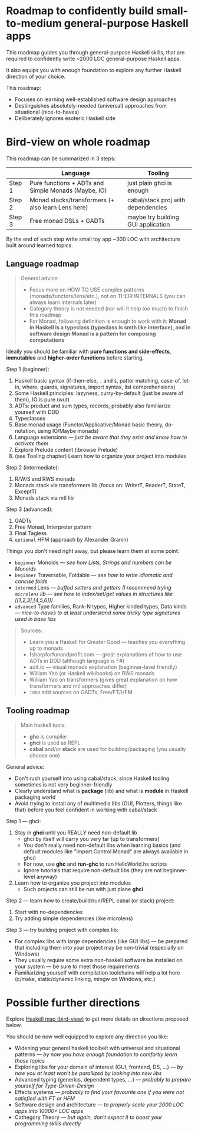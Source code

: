 
<!-- Intro ‾‾‾‾‾‾‾‾‾‾‾‾‾‾‾‾‾‾‾‾‾‾‾‾‾‾‾‾‾‾‾‾‾‾‾‾‾‾‾‾‾‾‾‾‾‾‾‾‾‾‾‾‾‾‾‾‾‾‾‾‾‾‾‾‾‾‾‾\ {{{1 -->

# Roadmap to confidently build small-to-medium general-purpose Haskell apps

This roadmap guides you through general-purpose Haskell skills, that are required to confidently write ~2000 LOC general-purpose Haskell apps.

It also equips you with enough foundation to explore any further Haskell direction of your choice.

This roadmap: 
* Focuses on learning well-established software design approaches
* Destinguishes absolutely-needed (universal) approaches from situational (nice-to-haves)
* Deliberately ignores esoteric Haskell side

<!-- __________________________________________________________________________/ }}}1 -->
<!-- Bird view ‾‾‾‾‾‾‾‾‾‾‾‾‾‾‾‾‾‾‾‾‾‾‾‾‾‾‾‾‾‾‾‾‾‾‾‾‾‾‾‾‾‾‾‾‾‾‾‾‾‾‾‾‾‾‾‾‾‾‾‾‾‾‾‾\ {{{1 -->

# Bird-view on whole roadmap

This roadmap can be summarized in 3 steps:

|   |Language|Tooling|
|---|---|---|
|Step 1| Pure functions + ADTs and Simple Monads (Maybe, IO)	| just plain ghci is enough				|
|Step 2| Monad stacks/transformers (+ also learn Lens here)		| cabal/stack proj with dependencies	|
|Step 3| Free monad DSLs + GADTs								| maybe try building GUI application	|

By the end of each step write small toy app ~300 LOC with architecture built around learned topics.

<!-- __________________________________________________________________________/ }}}1 -->
<!-- Language ‾‾‾‾‾‾‾‾‾‾‾‾‾‾‾‾‾‾‾‾‾‾‾‾‾‾‾‾‾‾‾‾‾‾‾‾‾‾‾‾‾‾‾‾‾‾‾‾‾‾‾‾‾‾‾‾‾‾‾‾‾‾‾‾‾\ {{{1 -->

## Language roadmap

> General advice:
> * Focus more on HOW TO USE complex patterns (monads/functors/lens/etc.), not on THEIR INTERNALS (you can always learn internals later)
> * Category theory is not needed (nor will it help too much) to finish this roadmap
> * For Monad, following definition is enough to work with it:
>   **Monad in Haskell is a typeclass (typeclass is smth like interface), and in software design Monad is a pattern for composing computations**

Ideally you should be familiar with **pure functions and side-effects**, **immutables** and **higher-order functions** before starting.

Step 1 (beginner):
1. Haskell basic syntax (if-then-else, `.` and `$`, patter matching, case-of, let-in, where, guards, signatures, import syntax, list comprehensions)
2. Some Haskell principles: lazyness, curry-by-default (just be aware of them), IO is pure (wut)
3. ADTs: product and sum types, records, probably also familiarize yourself with DDD
4. Typeclasses
5. Base monad usage (Functor/Applicative/Monad basic theory, do-notation, using IO/Maybe monads)
6. Language extensions — *just be aware that they exist and know how to activate them*
7. Explore Prelude content (:browse Prelude)
8. (see Tooling chapter) Learn how to organize your project into modules

Step 2 (intermediate):
1. R/W/S and RWS monads
2. Monads stack via transformers lib (focus on: WriterT, ReaderT, StateT, ExceptT)
3. Monads stack via mtl lib

Step 3 (advanced):
1. GADTs
2. Free Monad, Interpreter pattern
3. Final Tagless 
4. `optional` HFM (approach by Alexander Granin)

Things you don't need right away, but please learn them at some point:
* `beginner` Monoids — *see how Lists, Strings and numbers can be Monoids*
* `beginner` Traversable, Foldable — *see how to write idiomatic and concise folds*
* `intermed` Lens — *buffed setters and getters (I recommend trying `microlens` lib — see how to index/set/get values in structures like [[1,2,3],[4,5,6]])*
* `advanced` Type families, Rank-N types, Higher kinded types, Data kinds — *nice-to-haves to at least understand some tricky type signatures used in base libs*

> Sources:
> * Learn you a Haskell for Greater Good — teaches you everything up to monads
> * fsharpforfunandprofit.com — great explanations of how to use ADTs in DDD (although language is F#)
> * adit.io — visual monads explanation (beginner-level friendly)
> * William Yao (or Haskell wikibooks) on RWS monads
> * William Yao on transformers (gives great explanation on how transformers and mtl approaches differ)
> * `TODO` add sources on GADTs, Free/FT/HFM

<!-- __________________________________________________________________________/ }}}1 -->
<!-- Tooling ‾‾‾‾‾‾‾‾‾‾‾‾‾‾‾‾‾‾‾‾‾‾‾‾‾‾‾‾‾‾‾‾‾‾‾‾‾‾‾‾‾‾‾‾‾‾‾‾‾‾‾‾‾‾‾‾‾‾‾‾‾‾‾‾‾‾\ {{{1 -->

## Tooling roadmap

> Main haskell tools:
> * **ghc** is compiler
> * **ghci** is used as REPL
> * **cabal** and/or **stack** are used for building/packaging (you usually choose one)

General advice:
* Don't rush yourself into using cabal/stack, since Haskell tooling sometimes is not very beginner-friendly
* Clearly understand what is **package** (lib) and what is **module** in Haskell packaging world
* Avoid trying to install any of multimedia libs (GUI, Plotters, things like that) before you feel confident in working with cabal/stack

Step 1 — ghci:
1. Stay in **ghci** until you REALLY need non-default lib
   * ghci by itself will carry you very far (up to transformers)
   * You don't really need non-default libs when learning basics (and default modules like "import Control.Monad" are always available in ghci)
   * For now, use **ghc** and **run-ghc** to run HelloWorld.hs scripts
   * Ignore tutorials that require non-default libs (they are not beginner-level anyway)
2. Learn how to organize you project into modules
   * Such projects can still be run with just plane **ghci**

Step 2 — learn how to create/build/run/REPL cabal (or stack) project:
1. Start with no-dependencies
2. Try adding simple dependencies (like microlens)

Step 3 — try building project with complex lib:
* For complex libs with large dependencies (like GUI libs) — be prepared that including them
  into your project may be non-trivial (especially on Windows)
* They usually require some extra non-haskell software be installed on your system — be sure to meet those requirements
* Familiarizing yourself with compilation toolchains will help a lot here (c/make, static/dynamic linking, mingw on Windows, etc.)

<!-- __________________________________________________________________________/ }}}1 -->

<!-- What's next ‾‾‾‾‾‾‾‾‾‾‾‾‾‾‾‾‾‾‾‾‾‾‾‾‾‾‾‾‾‾‾‾‾‾‾‾‾‾‾‾‾‾‾‾‾‾‾‾‾‾‾‾‾‾‾‾‾‾‾‾‾‾\ {{{1 -->

# Possible further directions

Explore [Haskell map (bird-view)](https://github.com/rmnavr/hs_study/blob/main/materials/hs_map.md)
to get more details on directions proposed below.

You should be now well equipped to explore any direction you like:
* Widening your general haskell toolbelt with universal and situational patterns — *by now you have enough foundation to comfortly learn those topics*
* Exploring libs for your domain of interest (GUI, frontend, DS, ...) — *by now you at least won't be parallized by looking into new libs*
* Advanced typing (generics, dependent types, ...) — *probably to prepare yourself for Type-Driven-Design*
* Effects systems — *probably to find your favourite one if you were not satisfied with FT or HFM*
* Software design and architecture — *to properly scale your 2000 LOC apps into 10000+ LOC apps*
* Cathegory Theory — *but again, don't expect it to boost your programming skills directly*

<!-- __________________________________________________________________________/ }}}1 -->

